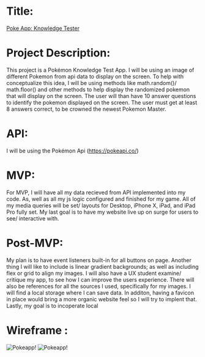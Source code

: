 # Title:

[Poke App: Knowledge Tester](http://pokeapptest.surge.sh/)

# Project Description:

This project is a Pokémon Knowledge Test App. I will be using an image of different Pokemon from api data to display on the screen. To help with conceptualize this idea, I will be using methods like math.random()/ math.floor() and other methods to help display the randomized pokemon that will display on the screen. The user will than have 10 answer questions to identify the pokemon displayed on the screen. The user must get at least 8 answers correct, to be crowned the newest Pokemon Master.

# API:

I will be using the Pokémon Api (https://pokeapi.co/)

# MVP:

For MVP, I will have all my data recieved from API implemented into my code.
As, well as all my js logic configured and finished for my game. All of my media queries will be set/ layouts for Desktop, iPhone X, iPad, and iPad Pro fully set. My last goal is to have my website live up on surge for users to see/ interactive with.

# Post-MVP:

My plan is to have event listeners built-in for all buttons on page.
Another thing I will like to include is linear gradient backgrounds; as well as including flex or grid to align my images.
I will also have a UX student examine/ critique my app, to see how I can improve the users experience.
There will also be references for all the sources I used, specifically for my images.
I will find a local storage where I can save data.
In additon, having a favicon in place would bring a more organic website feel so I will try to implent that. Lastly, my goal is to incoperate local

# Wireframe :

![Pokeapp!](https://res.cloudinary.com/dzwjxdnjs/image/upload/v1584038319/HP_Wirefram_drgq6g.png)
![Pokeapp!](https://res.cloudinary.com/dzwjxdnjs/image/upload/v1584038359/Test_WF_ngpo74.png)
